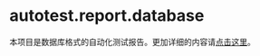 # autotest.report.database
本项目是数据库格式的自动化测试报告。更加详细的内容请[点击这里](http://surenpi.com/2017/06/21/autotest_report/)。
